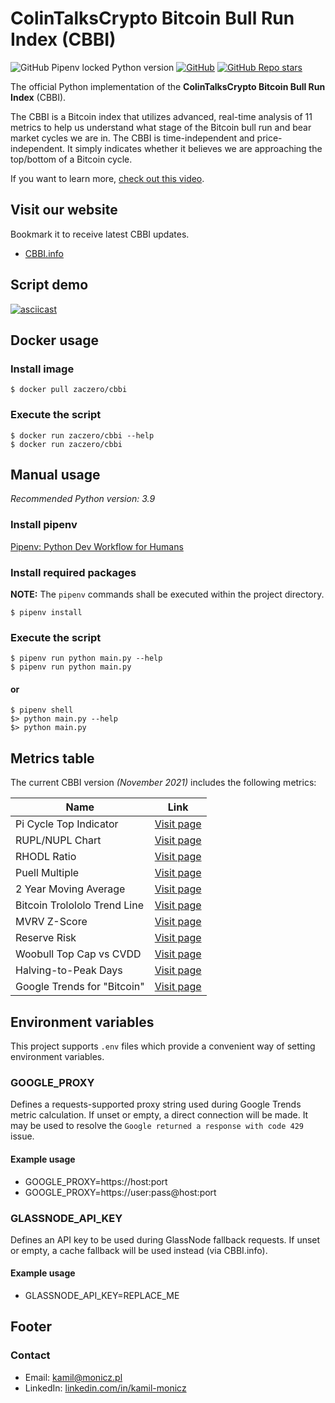 # ColinTalksCrypto Bitcoin Bull Run Index (CBBI)

![GitHub Pipenv locked Python version](https://img.shields.io/github/pipenv/locked/python-version/Zaczero/CBBI)
[![GitHub](https://img.shields.io/github/license/Zaczero/CBBI)](https://github.com/Zaczero/CBBI/blob/main/LICENSE)
[![GitHub Repo stars](https://img.shields.io/github/stars/Zaczero/CBBI?style=social)](https://github.com/Zaczero/CBBI)

The official Python implementation of the **ColinTalksCrypto Bitcoin Bull Run Index** (CBBI).

The CBBI is a Bitcoin index that utilizes advanced, real-time analysis of 11 metrics to help us understand what stage of the Bitcoin bull run and bear market cycles we are in.
The CBBI is time-independent and price-independent.
It simply indicates whether it believes we are approaching the top/bottom of a Bitcoin cycle.

If you want to learn more, [check out this video](https://www.youtube.com/watch?v=bq7djf1n0j4).

## Visit our website

Bookmark it to receive latest CBBI updates.

- [CBBI.info](https://cbbi.info/)

## Script demo

[![asciicast](https://raw.githubusercontent.com/Zaczero/CBBI/main/asciinema/thumbnail.webp)](https://asciinema.org/a/KFkbKPULf9PGvY8Fmh4QLn0FE)

## Docker usage

### Install image

`$ docker pull zaczero/cbbi`

### Execute the script

`$ docker run zaczero/cbbi --help`  
`$ docker run zaczero/cbbi`

## Manual usage

*Recommended Python version: 3.9*

### Install pipenv

[Pipenv: Python Dev Workflow for Humans](https://pipenv.pypa.io/en/latest/#install-pipenv-today)

### Install required packages

**NOTE:** The `pipenv` commands shall be executed within the project directory.

`$ pipenv install`

### Execute the script

`$ pipenv run python main.py --help`  
`$ pipenv run python main.py`

#### or

`$ pipenv shell`  
`$> python main.py --help`  
`$> python main.py`

## Metrics table

The current CBBI version *(November 2021)* includes the following metrics:

| Name                         | Link                                                                                   |
|------------------------------|----------------------------------------------------------------------------------------|
| Pi Cycle Top Indicator       | [Visit page](https://www.lookintobitcoin.com/charts/pi-cycle-top-indicator/)           |
| RUPL/NUPL Chart              | [Visit page](https://www.lookintobitcoin.com/charts/relative-unrealized-profit--loss/) |
| RHODL Ratio                  | [Visit page](https://www.lookintobitcoin.com/charts/rhodl-ratio/)                      |
| Puell Multiple               | [Visit page](https://www.lookintobitcoin.com/charts/puell-multiple/)                   |
| 2 Year Moving Average        | [Visit page](https://www.lookintobitcoin.com/charts/bitcoin-investor-tool/)            |
| Bitcoin Trolololo Trend Line | [Visit page](https://www.blockchaincenter.net/bitcoin-rainbow-chart/)                  |
| MVRV Z-Score                 | [Visit page](https://www.lookintobitcoin.com/charts/mvrv-zscore/)                      |
| Reserve Risk                 | [Visit page](https://www.lookintobitcoin.com/charts/reserve-risk/)                     |
| Woobull Top Cap vs CVDD      | [Visit page](https://charts.woobull.com/bitcoin-price-models/)                         |
| Halving-to-Peak Days         | [Visit page](https://www.youtube.com/watch?v=oxR_0njPht8&t=290s)                       |
| Google Trends for "Bitcoin"  | [Visit page](https://trends.google.com/trends/explore?date=today%205-y&q=bitcoin)      |

## Environment variables

This project supports `.env` files which provide a convenient way of setting environment variables.

### GOOGLE_PROXY

Defines a requests-supported proxy string used during Google Trends metric calculation.
If unset or empty, a direct connection will be made.
It may be used to resolve the `Google returned a response with code 429` issue.

#### Example usage

* GOOGLE_PROXY=https://host:port
* GOOGLE_PROXY=https://user:pass@host:port

### GLASSNODE_API_KEY

Defines an API key to be used during GlassNode fallback requests.
If unset or empty, a cache fallback will be used instead (via CBBI.info).

#### Example usage

* GLASSNODE_API_KEY=REPLACE_ME

## Footer

### Contact

* Email: [kamil@monicz.pl](mailto:kamil@monicz.pl)
* LinkedIn: [linkedin.com/in/kamil-monicz](https://www.linkedin.com/in/kamil-monicz/)
